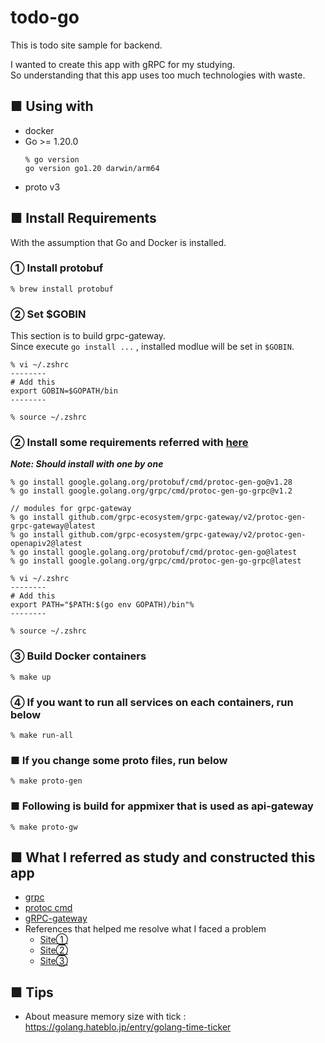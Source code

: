 # todo-go

This is todo site sample for backend.

I wanted to create this app with gRPC for my studying.   
So understanding that this app uses too much technologies with waste.


## ■ Using with
- docker
- Go >= 1.20.0
  ```
  % go version
  go version go1.20 darwin/arm64
  ```
- proto v3

## ■ Install Requirements
With the assumption that Go and Docker is installed.

### ① Install protobuf
```
% brew install protobuf
```

### ② Set $GOBIN
This section is to build grpc-gateway.    
Since execute `go install ...` , installed modlue will be set in `$GOBIN`.
```
% vi ~/.zshrc
--------
# Add this
export GOBIN=$GOPATH/bin
--------

% source ~/.zshrc
```

### ② Install some requirements referred with [here](https://grpc.io/docs/languages/go/quickstart/)
_**Note: Should install with one by one**_
```
% go install google.golang.org/protobuf/cmd/protoc-gen-go@v1.28
% go install google.golang.org/grpc/cmd/protoc-gen-go-grpc@v1.2

// modules for grpc-gateway
% go install github.com/grpc-ecosystem/grpc-gateway/v2/protoc-gen-grpc-gateway@latest
% go install github.com/grpc-ecosystem/grpc-gateway/v2/protoc-gen-openapiv2@latest
% go install google.golang.org/protobuf/cmd/protoc-gen-go@latest
% go install google.golang.org/grpc/cmd/protoc-gen-go-grpc@latest

% vi ~/.zshrc
--------
# Add this
export PATH="$PATH:$(go env GOPATH)/bin"% 
--------

% source ~/.zshrc
```

### ③ Build Docker containers
```
% make up
```

### ④ If you want to run all services on each containers, run below
```
% make run-all
```

### ■ If you change some proto files, run below
```
% make proto-gen
```

### ■ Following is build for appmixer that is used as api-gateway
```
% make proto-gw
```

## ■ What I referred as study and constructed this app
- [grpc](https://dev.classmethod.jp/articles/golang-grpc-sample-project/)
- [protoc cmd](https://qiita.com/maaaashin324/items/b8d3c5c016203dce2d6a)
- [gRPC-gateway](https://note.com/leslesnoa/n/n1888381e068b)
- References that helped me resolve what I faced a problem
  - [Site①](https://grpc-ecosystem.github.io/grpc-gateway/docs/tutorials/adding_annotations/)
  - [Site②](https://grpc-ecosystem.github.io/grpc-gateway/docs/tutorials/adding_annotations/#:~:text=%E3%81%A7%E3%82%B9%E3%82%BF%E3%83%96%E3%82%92%E7%94%9F%E6%88%90%E3%81%99%E3%82%8B%E5%89%8D%E3%81%ABprotoc%E3%80%81%E3%81%84%E3%81%8F%E3%81%A4%E3%81%8B%E3%81%AE%E4%BE%9D%E5%AD%98%E9%96%A2%E4%BF%82%E3%82%92%20proto%20%E3%83%95%E3%82%A1%E3%82%A4%E3%83%AB%E6%A7%8B%E9%80%A0%E3%81%AB%E3%82%B3%E3%83%94%E3%83%BC%E3%81%99%E3%82%8B%E5%BF%85%E8%A6%81%E3%81%8C%E3%81%82%E3%82%8A%E3%81%BE%E3%81%99%E3%80%82%E3%81%AE%E3%82%B5%E3%83%96%E3%82%BB%E3%83%83%E3%83%88%E3%82%92%E5%85%AC%E5%BC%8F%E3%83%AA%E3%83%9D%E3%82%B8%E3%83%88%E3%83%AAgoogleapis%E3%81%8B%E3%82%89%E3%83%AD%E3%83%BC%E3%82%AB%E3%83%AB%E3%81%AE%20proto%20%E3%83%95%E3%82%A1%E3%82%A4%E3%83%AB%E6%A7%8B%E9%80%A0%E3%81%AB%E3%82%B3%E3%83%94%E3%83%BC%E3%81%97%E3%81%BE%E3%81%99%E3%80%82%E3%81%9D%E3%81%AE%E5%BE%8C%E3%80%81%E6%AC%A1%E3%81%AE%E3%82%88%E3%81%86%E3%81%AB%E3%81%AA%E3%82%8A%E3%81%BE%E3%81%99%E3%80%82)
  - [Site③](https://stackoverflow.com/questions/74498464/proto-grror-when-generating-gateway-protoc-gen-grpc-gateway-program-not-found-o#:~:text=gen%2Dgrpc%2Dgateway%20%5C-,Full%20proto%20command,-PROJ_PATH%3D%24%7BCURDIR%7D%0A%0A.PHONY)


## ■ Tips
 - About measure memory size with tick : https://golang.hateblo.jp/entry/golang-time-ticker